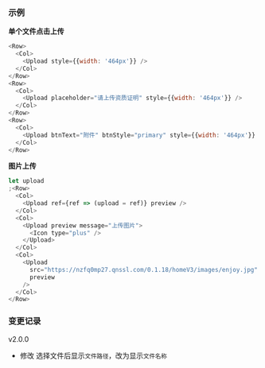 ### 示例

**单个文件点击上传**

```js
<Row>
  <Col>
    <Upload style={{width: '464px'}} />
  </Col>
</Row>
<Row>
  <Col>
    <Upload placeholder="请上传资质证明" style={{width: '464px'}} />
  </Col>
</Row>
<Row>
  <Col>
    <Upload btnText="附件" btnStyle="primary" style={{width: '464px'}} />
  </Col>
</Row>
```

**图片上传**

```js
let upload
;<Row>
  <Col>
    <Upload ref={ref => (upload = ref)} preview />
  </Col>
  <Col>
    <Upload preview message="上传图片">
      <Icon type="plus" />
    </Upload>
  </Col>
  <Col>
    <Upload
      src="https://nzfq0mp27.qnssl.com/0.1.18/homeV3/images/enjoy.jpg"
      preview
    />
  </Col>
</Row>
```

### 变更记录

v2.0.0

* 修改 选择文件后显示`文件路径`，改为显示`文件名称`
